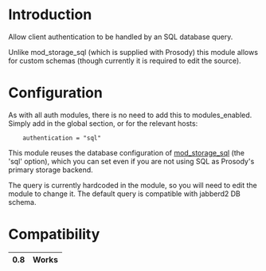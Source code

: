 # Introduction #

Allow client authentication to be handled by an SQL database query.

Unlike mod\_storage\_sql (which is supplied with Prosody) this module allows for custom schemas (though currently it is required to edit the source).

# Configuration #

As with all auth modules, there is no need to add this to modules\_enabled. Simply add in the global section, or for the relevant hosts:

```
    authentication = "sql"
```

This module reuses the database configuration of [mod\_storage\_sql](http://prosody.im/doc/modules/mod_storage_sql) (the 'sql' option), which you can set even if you are not using SQL as Prosody's primary storage backend.

The query is currently hardcoded in the module, so you will need to edit the module to change it. The default query is compatible with jabberd2 DB schema.

# Compatibility #
|0.8|Works|
|:--|:----|